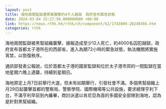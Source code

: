 ```yaml
---
layout: post
title: 海地兩間監獄遭黑幫襲擊約4千人越獄　政府宣布緊急狀態
date: 2024-03-04 15:27:50.000000000 +08:00
link: https://news.rthk.hk/rthk/ch/component/k2/1743009-20240304.htm
categories: rthk
---
```


海地兩間監獄被黑幫組織襲擊，據報造成至少12人死亡，約4000名囚犯越獄，政府宣布首都太子港所在的西部省，進入為期72小時的緊急狀態，執法機關將實施宵禁，以恢復秩序。

通訊部發表公報說，位於首都太子港的國家監獄和位於太子港市郊的一間監獄在當地星期六晚上遇襲，持續到星期日。

海地原定上月7日前舉行大選，但未有如期舉行，引發社會不滿。多個黑幫組織上月29日起襲擊首都的警察局、警察學院、國際機場等公共設施，要求總理亨利下台，不滿亨利早前到內羅畢，商討派遣以肯尼亞為首的多國安全部隊到海地，認為是針對黑幫組織。
